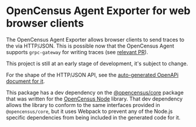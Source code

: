 # OpenCensus Agent Exporter for web browser clients

The OpenCensus Agent Exporter allows browser clients to send traces to the via
HTTP/JSON. This is possible now that the OpenCensus Agent supports
`grpc-gateway` for writing traces (see 
[relevant PR](https://github.com/census-instrumentation/opencensus-service/pull/270)).


This project is still at an early stage of development, it's subject to change.

For the shape of the HTTP/JSON API, see the [auto-generated OpenAPi document for
it](https://github.com/census-instrumentation/opencensus-proto/blob/master/gen-openapi/opencensus/proto/agent/trace/v1/trace_service.swagger.json).

This package has a dev dependency on the 
[@opencensus/core](https://www.npmjs.com/package/@opencensus/core) package that
was written for the
[OpenCensus Node](https://github.com/census-instrumentation/opencensus-node)
library. That dev dependency allows the library to conform to the same
interfaces provided in `@opencensus/core`, but it uses Webpack to prevent any of
the Node.js specific dependencies from being included in the generated code
for it.

